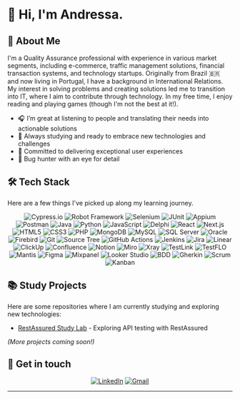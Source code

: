 # 👋 Hi, I'm Andressa.

## 💫 About Me

I'm a Quality Assurance professional with experience in various market segments, including e-commerce, traffic management solutions, financial transaction systems, and technology startups. Originally from Brazil 🇧🇷 and now living in Portugal, I have a background in International Relations. My interest in solving problems and creating solutions led me to transition into IT, where I aim to contribute through technology. In my free time, I enjoy reading and playing games (though I'm not the best at it!).

- 🎧 I’m great at listening to people and translating their needs into actionable solutions
- 🌱 Always studying and ready to embrace new technologies and challenges
- 🚀 Committed to delivering exceptional user experiences
- 🐞 Bug hunter with an eye for detail

## 🛠️ Tech Stack
Here are a few things I've picked up along my learning journey.
<div align="center">
  <img src="https://img.shields.io/badge/-Cypress.io-17202C?style=for-the-badge&logo=cypress&logoColor=white" alt="Cypress.io">
  <img src="https://img.shields.io/badge/-Robot%20Framework-00B0D8?style=for-the-badge" alt="Robot Framework">
  <img src="https://img.shields.io/badge/-Selenium-43B02A?style=for-the-badge&logo=selenium&logoColor=white" alt="Selenium">
  <img src="https://img.shields.io/badge/-JUnit-25A162?style=for-the-badge&logo=junit5&logoColor=white" alt="JUnit">
  <img src="https://img.shields.io/badge/-Appium-662D91?style=for-the-badge" alt="Appium">
  <img src="https://img.shields.io/badge/-Postman-FF6C37?style=for-the-badge&logo=postman&logoColor=white" alt="Postman">
  <img src="https://img.shields.io/badge/-Java-007396?style=for-the-badge&logo=java&logoColor=white" alt="Java">
  <img src="https://img.shields.io/badge/-Python-3776AB?style=for-the-badge&logo=python&logoColor=white" alt="Python">
  <img src="https://img.shields.io/badge/-JavaScript-F7DF1E?style=for-the-badge&logo=javascript&logoColor=black" alt="JavaScript">
  <img src="https://img.shields.io/badge/-Delphi-EE1F35?style=for-the-badge&logo=delphi&logoColor=white" alt="Delphi">
  <img src="https://img.shields.io/badge/-React-61DAFB?style=for-the-badge&logo=react&logoColor=black" alt="React">
  <img src="https://img.shields.io/badge/-Next.js-000000?style=for-the-badge&logo=next.js&logoColor=white" alt="Next.js">
  <img src="https://img.shields.io/badge/-HTML5-E34F26?style=for-the-badge&logo=html5&logoColor=white" alt="HTML5">
  <img src="https://img.shields.io/badge/-CSS3-1572B6?style=for-the-badge&logo=css3&logoColor=white" alt="CSS3">
  <img src="https://img.shields.io/badge/-PHP-777BB4?style=for-the-badge&logo=php&logoColor=white" alt="PHP">
  <img src="https://img.shields.io/badge/-MongoDB-47A248?style=for-the-badge&logo=mongodb&logoColor=white" alt="MongoDB">
  <img src="https://img.shields.io/badge/-MySQL-4479A1?style=for-the-badge&logo=mysql&logoColor=white" alt="MySQL">
  <img src="https://img.shields.io/badge/-SQL%20Server-CC2927?style=for-the-badge&logo=microsoft-sql-server&logoColor=white" alt="SQL Server">
  <img src="https://img.shields.io/badge/-Oracle-F80000?style=for-the-badge&logo=oracle&logoColor=white" alt="Oracle">
  <img src="https://img.shields.io/badge/-Firebird-F05032?style=for-the-badge" alt="Firebird">
  <img src="https://img.shields.io/badge/-Git-F05032?style=for-the-badge&logo=git&logoColor=white" alt="Git">
  <img src="https://img.shields.io/badge/-Source%20Tree-0052CC?style=for-the-badge&logo=sourcetree&logoColor=white" alt="Source Tree">
  <img src="https://img.shields.io/badge/-GitHub%20Actions-2088FF?style=for-the-badge&logo=github-actions&logoColor=white" alt="GitHub Actions">
  <img src="https://img.shields.io/badge/-Jenkins-D24939?style=for-the-badge&logo=jenkins&logoColor=white" alt="Jenkins">
  <img src="https://img.shields.io/badge/-Jira-0052CC?style=for-the-badge&logo=jira&logoColor=white" alt="Jira">
  <img src="https://img.shields.io/badge/-Linear-5E6AD2?style=for-the-badge" alt="Linear">
  <img src="https://img.shields.io/badge/-ClickUp-7B68EE?style=for-the-badge&logo=clickup&logoColor=white" alt="ClickUp">
  <img src="https://img.shields.io/badge/-Confluence-172B4D?style=for-the-badge&logo=confluence&logoColor=white" alt="Confluence">
  <img src="https://img.shields.io/badge/-Notion-000000?style=for-the-badge&logo=notion&logoColor=white" alt="Notion">
  <img src="https://img.shields.io/badge/-Miro-FFD02F?style=for-the-badge&logo=miro&logoColor=black" alt="Miro">
  <img src="https://img.shields.io/badge/-Xray-0052CC?style=for-the-badge" alt="Xray">
  <img src="https://img.shields.io/badge/-TestLink-228B22?style=for-the-badge" alt="TestLink">
  <img src="https://img.shields.io/badge/-TestFLO-0052CC?style=for-the-badge" alt="TestFLO">
  <img src="https://img.shields.io/badge/-Mantis-83B81A?style=for-the-badge" alt="Mantis">
  <img src="https://img.shields.io/badge/-Figma-F24E1E?style=for-the-badge&logo=figma&logoColor=white" alt="Figma">
  <img src="https://img.shields.io/badge/-Mixpanel-9262FB?style=for-the-badge&logo=mixpanel&logoColor=white" alt="Mixpanel">
  <img src="https://img.shields.io/badge/-Looker%20Studio-4285F4?style=for-the-badge&logo=google&logoColor=white" alt="Looker Studio">
  <img src="https://img.shields.io/badge/-BDD-4479A1?style=for-the-badge" alt="BDD">
  <img src="https://img.shields.io/badge/-Gherkin-5B9BD5?style=for-the-badge" alt="Gherkin">
  <img src="https://img.shields.io/badge/-Scrum-6DB33F?style=for-the-badge" alt="Scrum">
  <img src="https://img.shields.io/badge/-Kanban-0079BF?style=for-the-badge" alt="Kanban">
</div>

## 📚 Study Projects
Here are some repositories where I am currently studying and exploring new technologies:

- [RestAssured Study Lab](https://github.com/andressaroberts/restassured_study_lab) - Exploring API testing with RestAssured

_(More projects coming soon!)_



## 🔗 Get in touch

<div align="center">
  <a href="https://www.linkedin.com/in/andressaroberts/" target="_blank"><img src="https://img.icons8.com/bubbles/50/000000/linkedin.png" alt="LinkedIn"/></a>
  <a href="mailto:andressaroberts@gmail.com" target="_blank"><img src="https://img.icons8.com/bubbles/50/000000/gmail.png" alt="Gmail"/></a>
</div>

---

